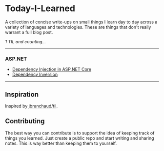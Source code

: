 # Today-I-Learned

A collection of concise write-ups on small things I learn day to day across a variety of languages and technologies. These are things that don't really warrant a full blog post.

_1 TIL and counting..._

---
### ASP.NET
- [Dependency Injection in ASP.NET Core](asp.net/dependency-injection.md)
- [Dependency Inversion](dependency_inversion.md)
---
## Inspiration
Inspired by [jbranchaud/til](https://github.com/jbranchaud/til).

## Contributing
The best way you can contribute is to support the idea of keeping track of things you learned. Just create a public repo and start writing and sharing notes. This is way better than keeping them to yourself.
